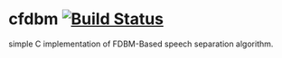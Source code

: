 # cfdbm [![Build Status](https://travis-ci.org/ouassarnifahd/cfdbm.svg?branch=master)](https://travis-ci.org/ouassarnifahd/cfdbm)
simple C implementation of FDBM-Based speech separation algorithm.

